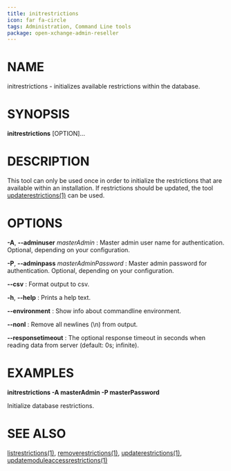 ```yaml
---
title: initrestrictions
icon: far fa-circle
tags: Administration, Command Line tools
package: open-xchange-admin-reseller
---
```


# NAME

initrestrictions - initializes available restrictions within the database.

# SYNOPSIS

**initrestrictions** [OPTION]...

# DESCRIPTION

This tool can only be used once in order to initialize the restrictions that are
available within an installation. If restrictions should be updated, the tool
[updaterestrictions(1)](updaterestrictions) can be used.

# OPTIONS

**-A**, **--adminuser** *masterAdmin*
: Master admin user name for authentication. Optional, depending on your configuration.

**-P**, **--adminpass** *masterAdminPassword*
: Master admin password for authentication. Optional, depending on your configuration.

**--csv**
: Format output to csv.

**-h**, **--help**
: Prints a help text.

**--environment**
: Show info about commandline environment.

**--nonl**
: Remove all newlines (\\n) from output.

**--responsetimeout**
: The optional response timeout in seconds when reading data from server (default: 0s; infinite).

# EXAMPLES

**initrestrictions -A masterAdmin -P masterPassword**

Initialize database restrictions.

# SEE ALSO

[listrestrictions(1)](listrestrictions.html), [removerestrictions(1)](removerestrictions.html), [updaterestrictions(1)](updaterestrictions.html), [updatemoduleaccessrestrictions(1)](updatemoduleaccessrestrictions.html)
